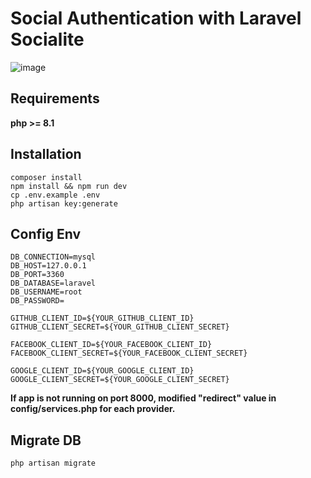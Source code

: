 # Social Authentication with Laravel Socialite
![image](https://user-images.githubusercontent.com/42564050/156916322-1eb779cd-9d54-4336-9e0b-3e6f8d34040f.png)

## Requirements
**php >= 8.1**

## Installation
```
composer install
npm install && npm run dev
cp .env.example .env
php artisan key:generate
```

## Config Env
```env
DB_CONNECTION=mysql
DB_HOST=127.0.0.1
DB_PORT=3360
DB_DATABASE=laravel
DB_USERNAME=root
DB_PASSWORD=

GITHUB_CLIENT_ID=${YOUR_GITHUB_CLIENT_ID}
GITHUB_CLIENT_SECRET=${YOUR_GITHUB_CLIENT_SECRET}

FACEBOOK_CLIENT_ID=${YOUR_FACEBOOK_CLIENT_ID}
FACEBOOK_CLIENT_SECRET=${YOUR_FACEBOOK_CLIENT_SECRET}

GOOGLE_CLIENT_ID=${YOUR_GOOGLE_CLIENT_ID}
GOOGLE_CLIENT_SECRET=${YOUR_GOOGLE_CLIENT_SECRET}
```
**If app is not running on port 8000, modified "redirect" value in config/services.php for each provider.**

## Migrate DB
```
php artisan migrate
```
